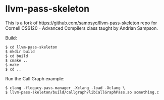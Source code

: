 # llvm-pass-skeleton

This is a fork of https://github.com/sampsyo/llvm-pass-skeleton repo for Cornell CS6120 - 
Advanced Compilers class taught by Andrian Sampson.

Build:

    $ cd llvm-pass-skeleton
    $ mkdir build
    $ cd build
    $ cmake ..
    $ make
    $ cd ..

Run the Call Graph example:

    $ clang -flegacy-pass-manager -Xclang -load -Xclang \
    $ llvm-pass-skeleton/build/callgraph/libCallGraphPass.so something.c
